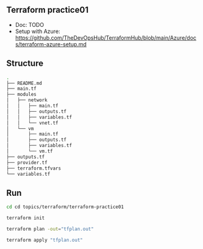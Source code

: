 ## Terraform practice01

- Doc: TODO
- Setup with Azure: https://github.com/TheDevOpsHub/TerraformHub/blob/main/Azure/docs/terraform-azure-setup.md

## Structure

```bash
.
├── README.md
├── main.tf
├── modules
│   ├── network
│   │   ├── main.tf
│   │   ├── outputs.tf
│   │   ├── variables.tf
│   │   └── vnet.tf
│   └── vm
│       ├── main.tf
│       ├── outputs.tf
│       ├── variables.tf
│       └── vm.tf
├── outputs.tf
├── provider.tf
├── terraform.tfvars
└── variables.tf
```

## Run

```bash
cd cd topics/terraform/terraform-practice01

terraform init

terraform plan -out="tfplan.out"

terraform apply "tfplan.out"
```
